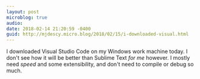 ```yaml
---
layout: post
microblog: true
audio: 
date: 2018-02-14 21:20:59 -0400
guid: http://mjdescy.micro.blog/2018/02/15/i-downloaded-visual.html
---
```

I downloaded Visual Studio Code on my Windows work machine today. I don't see how it will be better than Sublime Text _for me_ however. I mostly need _speed_ and some extensibility, and don't need to compile or debug so much.
